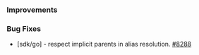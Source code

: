 ### Improvements


### Bug Fixes

- [sdk/go] - respect implicit parents in alias resolution.
  [#8288](https://github.com/pulumi/pulumi/pull/8288)
